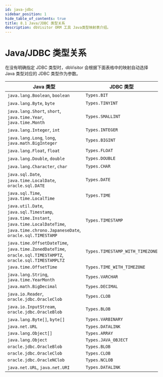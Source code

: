 ```yaml
---
id: java-jdbc
sidebar_position: 1
hide_table_of_contents: true
title: 8.1 Java/JDBC 类型关系
description: dbVisitor ORM 工具 Java类型映射表介绍。
---
```


# Java/JDBC 类型关系

在没有明确指定 JDBC 类型时，dbVisitor 会根据下面表格中的映射自动选择 Java 类型对应的 JDBC 类型作为参数。

| Java 类型                                                                                                                                         | JDBC 类型                         |
|-------------------------------------------------------------------------------------------------------------------------------------------------|---------------------------------|
| `java.lang.Boolean`, `boolean`                                                                                                                  | `Types.BIT`                     |
| `java.lang.Byte`, `byte`                                                                                                                        | `Types.TINYINT`                 |
| `java.lang.Short`, `short`, `java.time.Year`, `java.time.Month`                                                                                 | `Types.SMALLINT`                |
| `java.lang.Integer`, `int`                                                                                                                      | `Types.INTEGER`                 |
| `java.lang.Long`, `long`, `java.math.BigInteger`                                                                                                | `Types.BIGINT`                  |
| `java.lang.Float`, `float`                                                                                                                      | `Types.FLOAT`                   |
| `java.lang.Double`, `double`                                                                                                                    | `Types.DOUBLE`                  |
| `java.lang.Character`, `char`                                                                                                                   | `Types.CHAR`                    |
| `java.sql.Date`, `java.time.LocalDate`, `oracle.sql.DATE`                                                                                       | `Types.DATE`                    |
| `java.sql.Time`, `java.time.LocalTime`                                                                                                          | `Types.TIME`                    |
| `java.util.Date`, `java.sql.Timestamp`, `java.time.Instant`, `java.time.LocalDateTime`, `java.time.chrono.JapaneseDate`, `oracle.sql.TIMESTAMP` | `Types.TIMESTAMP`               |
| `java.time.OffsetDateTime`, `java.time.ZonedDateTime`, `oracle.sql.TIMESTAMPTZ`, `oracle.sql.TIMESTAMPLTZ`                                      | `Types.TIMESTAMP_WITH_TIMEZONE` |
| `java.time.OffsetTime`                                                                                                                          | `Types.TIME_WITH_TIMEZONE`      |
| `java.lang.String`, `java.time.YearMonth`                                                                                                       | `Types.VARCHAR`                 |
| `java.math.BigDecimal`                                                                                                                          | `Types.DECIMAL`                 |
| `java.io.Reader`, `oracle.jdbc.OracleClob`                                                                                                      | `Types.CLOB`                    |
| `java.io.InputStream`, `oracle.jdbc.OracleBlob`                                                                                                 | `Types.BLOB`                    |
| `java.lang.Byte[]`, `byte[]`                                                                                                                    | `Types.VARBINARY`               |
| `java.net.URL`                                                                                                                                  | `Types.DATALINK`                |
| `java.lang.Object[]`                                                                                                                            | `Types.ARRAY`                   |
| `java.lang.Object`                                                                                                                              | `Types.JAVA_OBJECT`             |
| `oracle.jdbc.OracleBlob`                                                                                                                        | `Types.BLOB`                    |
| `oracle.jdbc.OracleClob`                                                                                                                        | `Types.CLOB`                    |
| `oracle.jdbc.OracleNClob`                                                                                                                       | `Types.NCLOB`                   |
| `java.net.URL`, `java.net.URI`                                                                                                                  | `Types.DATALINK`                |
